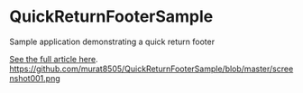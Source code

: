 # QuickReturnFooterSample
Sample application demonstrating a quick return footer

[See the full article here](https://medium.com/@bherbst/quick-return-with-recyclerview-e70c8da9b4c1).
https://github.com/murat8505/QuickReturnFooterSample/blob/master/screenshot001.png

